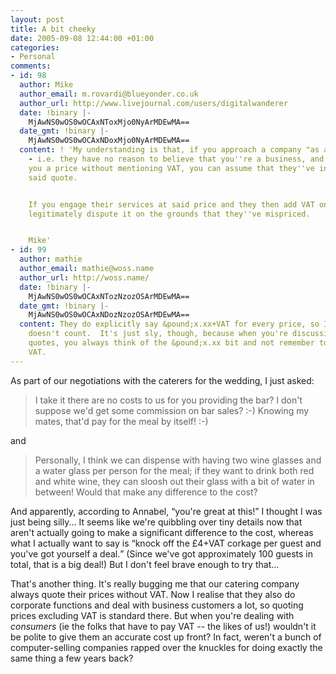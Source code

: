 ```yaml
---
layout: post
title: A bit cheeky
date: 2005-09-08 12:44:00 +01:00
categories:
- Personal
comments:
- id: 98
  author: Mike
  author_email: m.rovardi@blueyonder.co.uk
  author_url: http://www.livejournal.com/users/digitalwanderer
  date: !binary |-
    MjAwNS0wOS0wOCAxNToxMjo0NyArMDEwMA==
  date_gmt: !binary |-
    MjAwNS0wOS0wOCAxNDoxMjo0NyArMDEwMA==
  content: ! 'My understanding is that, if you approach a company "as a consumer"
    - i.e. they have no reason to believe that you''re a business, and they quote
    you a price without mentioning VAT, you can assume that they''ve included it in
    said quote.


    If you engage their services at said price and they then add VAT on top, you can
    legitimately dispute it on the grounds that they''ve mispriced.


    Mike'
- id: 99
  author: mathie
  author_email: mathie@woss.name
  author_url: http://woss.name/
  date: !binary |-
    MjAwNS0wOS0wOCAxNTozNzozOSArMDEwMA==
  date_gmt: !binary |-
    MjAwNS0wOS0wOCAxNDozNzozOSArMDEwMA==
  content: They do explicitly say &pound;x.xx+VAT for every price, so I guess that
    doesn't count.  It's just sly, though, because when you're discussing it and comparing
    quotes, you always think of the &pound;x.xx bit and not remember to count the
    VAT.
---
```

As part of our negotiations with the caterers for the wedding, I just asked:

<blockquote>
  <p>I take it there are no costs to us for you providing the bar?  I don't suppose we'd get some commission on bar sales? :-)  Knowing my mates, that'd pay for the meal by itself! :-)</p>
</blockquote>

and

<blockquote>
  <p>Personally, I think we can dispense with having two wine glasses and a water glass per person for the meal; if they want to drink both red and white wine, they can sloosh out their glass with a bit of water in between!  Would that make any difference to the cost?</p>
</blockquote>

And apparently, according to Annabel, <q>you're great at this!</q>  I thought I was just being silly...  It seems like we're quibbling over tiny details now that aren't actually going to make a significant difference to the cost, whereas what I actually want to say is <q>knock off the &pound;4+VAT corkage per guest and you've got yourself a deal.</q>  (Since we've got approximately 100 guests in total, that is a big deal!)  But I don't feel brave enough to try that...

That's another thing.  It's really bugging me that our catering company always quote their prices without VAT.  Now I realise that they also do corporate functions and deal with business customers a lot, so quoting prices excluding VAT is standard there.  But when you're dealing with <em>consumers</em> (ie the folks that have to pay VAT -- the likes of us!) wouldn't it be polite to give them an accurate cost up front?  In fact, weren't a bunch of computer-selling companies rapped over the knuckles for doing exactly the same thing a few years back?
